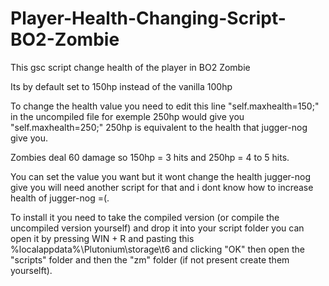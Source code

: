 # Player-Health-Changing-Script-BO2-Zombie
This gsc script change health of the player in BO2 Zombie

Its by default set to 150hp instead of the vanilla 100hp

To change the health value you need to edit this line "self.maxhealth=150;" in the uncompiled file for exemple 250hp would give you "self.maxhealth=250;" 250hp is equivalent to the health that jugger-nog give you.

Zombies deal 60 damage so 150hp = 3 hits and 250hp = 4 to 5 hits.

You can set the value you want but it wont change the health jugger-nog give you will need another script for that and i dont know how to increase health of jugger-nog =(.

To install it you need to take the compiled version (or compile the uncompiled version yourself) and drop it into your script folder you can open it by pressing WIN + R and pasting this %localappdata%\Plutonium\storage\t6 and clicking "OK" then open the "scripts" folder and then the "zm" folder (if not present create them yourselft).
